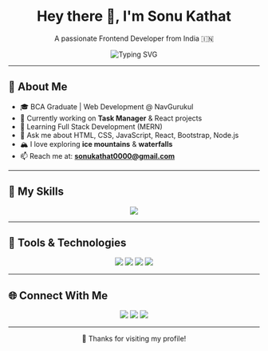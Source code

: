 <h1 align="center">Hey there 👋, I'm Sonu Kathat</h1>
<p align="center">A passionate Frontend Developer from India 🇮🇳</p>

<p align="center">
  <img src="https://readme-typing-svg.herokuapp.com?font=Fira+Code&size=24&pause=1000&color=0EE6E6&center=true&vCenter=true&width=480&lines=Frontend+Developer;React+%7C+Node.js+Enthusiast;102%2B+GitHub+Contributions;Bootstrap+Lover;Loves+Mountains+%26+Waterfalls" alt="Typing SVG" />
</p>

---

## 💫 About Me

- 🎓 BCA Graduate | Web Development @ NavGurukul  
- 🔭 Currently working on **Task Manager** & React projects  
- 🌱 Learning Full Stack Development (MERN)  
- 💬 Ask me about HTML, CSS, JavaScript, React, Bootstrap, Node.js  
- 🏔️ I love exploring **ice mountains** & **waterfalls**  
- 📫 Reach me at: **sonukathat0000@gmail.com**

---

## 🚀 My Skills

<p align="center">
  <img src="https://skillicons.dev/icons?i=html,css,js,bootstrap,react,nodejs,c,cs,git,vscode&perline=8" />
</p>

---

## 🧰 Tools & Technologies

<p align="center">
  <img src="https://img.shields.io/badge/Editor-VS%20Code-blue?style=for-the-badge&logo=visualstudiocode&logoColor=white" />
  <img src="https://img.shields.io/badge/Framework-Bootstrap-purple?style=for-the-badge&logo=bootstrap&logoColor=white" />
  <img src="https://img.shields.io/badge/Git-orange?style=for-the-badge&logo=git&logoColor=white" />
  <img src="https://img.shields.io/badge/Design-Canva-blueviolet?style=for-the-badge&logo=canva&logoColor=white" />
</p>

---

## 🌐 Connect With Me

<p align="center">
  <a href="https://www.linkedin.com/in/your-link"><img src="https://img.shields.io/badge/LinkedIn-blue?style=for-the-badge&logo=linkedin" /></a>
  <a href="mailto:sonukathat0000@gmail.com"><img src="https://img.shields.io/badge/Gmail-red?style=for-the-badge&logo=gmail" /></a>
  <a href="https://github.com/sonukathat"><img src="https://img.shields.io/badge/GitHub-181717?style=for-the-badge&logo=github" /></a>
</p>

---

<p align="center">
  🌟 Thanks for visiting my profile!
</p>
